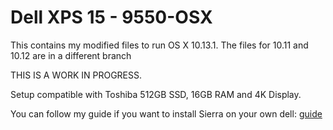 # Dell XPS 15 - 9550-OSX
This contains my modified files to run OS X 10.13.1. The files for 10.11 and 10.12 are in a different branch
  
THIS IS A WORK IN PROGRESS.  
  
Setup compatible with Toshiba 512GB SSD, 16GB RAM and 4K Display.

You can follow my guide if you want to install Sierra on your own dell: [guide][1]

[1]:  Tutorial_10.12.md
